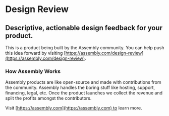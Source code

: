 # Design Review

## Descriptive, actionable design feedback for your product.

This is a product being built by the Assembly community. You can help push this idea forward by visiting [https://assembly.com/design-review](https://assembly.com/design-review).

### How Assembly Works

Assembly products are like open-source and made with contributions from the community. Assembly handles the boring stuff like hosting, support, financing, legal, etc. Once the product launches we collect the revenue and split the profits amongst the contributors.

Visit [https://assembly.com](https://assembly.com) to learn more.
